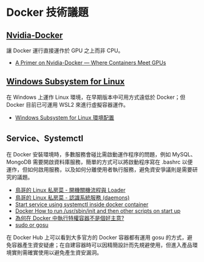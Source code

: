 ﻿# Docker 技術議題

## [Nvidia-Docker](https://github.com/NVIDIA/nvidia-docker)

讓 Docker 運行直接運作於 GPU 之上而非 CPU。

+ [A Primer on Nvidia-Docker — Where Containers Meet GPUs](https://thenewstack.io/primer-nvidia-docker-containers-meet-gpus/)

## [Windows Subsystem for Linux](https://docs.microsoft.com/en-us/windows/wsl/install-win10)

在 Windows 上運作 Linux 環境，在早期版本中可用方式遠低於 Docker；但 Docker 目前已可運用 WSL2 來進行虛擬容器運作。

+ [Windows Subsystem for Linux 環境配置](https://medium.com/hungys-blog/windows-subsystem-for-linux-configuration-caf2f47d0dfb)

## Service、Systemctl

在 Docker 安裝環境時，多數服務會碰比需啟動運作程序的問題，例如 MySQL、MongoDB 需要開啟資料庫服務，簡單的方式可以將啟動程序寫在 .bashrc 以便運作，但如何啟用服務，以及如何分離使用者執行服務，避免資安爭議則是需要研究的議題。

+ [鳥哥的 Linux 私房菜 - 開機關機流程與 Loader](http://linux.vbird.org/linux_basic/0510osloader/0510osloader-fc4.php)
+ [鳥哥的 Linux 私房菜 - 認識系統服務 (daemons)](http://linux.vbird.org/linux_basic/0560daemons.php)
+ [Start service using systemctl inside docker container](https://stackoverflow.com/questions/46800594)
+ [Docker How to run /usr/sbin/init and then other scripts on start up](https://stackoverflow.com/questions/48720049)
+ [為何在 Docker 中執行特權容器不是個好主意?](https://blog.trendmicro.com.tw/?p=62986)
+ [sudo or gosu](http://programmersought.com/article/82831278699/)

在 Docker Hub 上可以看到大多官方的 Docker 容器都有運用 gosu 的方式，避免容器產生資安疑慮；在自建容器時可以因精簡設計而先規避使用，但進入產品環境實則需確實使用以避免產生資安漏洞。
